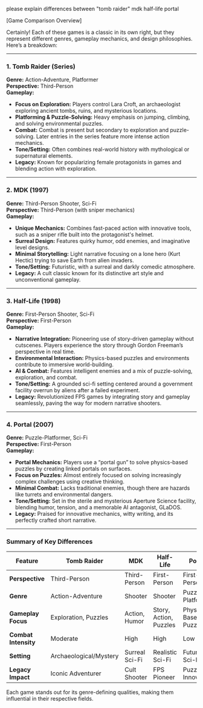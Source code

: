 please explain differences between "tomb raider" mdk half-life portal

[Game Comparison Overview]

Certainly! Each of these games is a classic in its own right, but they represent different genres, gameplay mechanics, and design philosophies. Here’s a breakdown:

---

### **1. Tomb Raider (Series)**  
**Genre:** Action-Adventure, Platformer  
**Perspective:** Third-Person  
**Gameplay:**  
- **Focus on Exploration:** Players control Lara Croft, an archaeologist exploring ancient tombs, ruins, and mysterious locations.  
- **Platforming & Puzzle-Solving:** Heavy emphasis on jumping, climbing, and solving environmental puzzles.  
- **Combat:** Combat is present but secondary to exploration and puzzle-solving. Later entries in the series feature more intense action mechanics.  
- **Tone/Setting:** Often combines real-world history with mythological or supernatural elements.  
- **Legacy:** Known for popularizing female protagonists in games and blending action with exploration.  

---

### **2. MDK (1997)**  
**Genre:** Third-Person Shooter, Sci-Fi  
**Perspective:** Third-Person (with sniper mechanics)  
**Gameplay:**  
- **Unique Mechanics:** Combines fast-paced action with innovative tools, such as a sniper rifle built into the protagonist's helmet.  
- **Surreal Design:** Features quirky humor, odd enemies, and imaginative level designs.  
- **Minimal Storytelling:** Light narrative focusing on a lone hero (Kurt Hectic) trying to save Earth from alien invaders.  
- **Tone/Setting:** Futuristic, with a surreal and darkly comedic atmosphere.  
- **Legacy:** A cult classic known for its distinctive art style and unconventional gameplay.

---

### **3. Half-Life (1998)**  
**Genre:** First-Person Shooter, Sci-Fi  
**Perspective:** First-Person  
**Gameplay:**  
- **Narrative Integration:** Pioneering use of story-driven gameplay without cutscenes. Players experience the story through Gordon Freeman’s perspective in real time.  
- **Environmental Interaction:** Physics-based puzzles and environments contribute to immersive world-building.  
- **AI & Combat:** Features intelligent enemies and a mix of puzzle-solving, exploration, and combat.  
- **Tone/Setting:** A grounded sci-fi setting centered around a government facility overrun by aliens after a failed experiment.  
- **Legacy:** Revolutionized FPS games by integrating story and gameplay seamlessly, paving the way for modern narrative shooters.  

---

### **4. Portal (2007)**  
**Genre:** Puzzle-Platformer, Sci-Fi  
**Perspective:** First-Person  
**Gameplay:**  
- **Portal Mechanics:** Players use a “portal gun” to solve physics-based puzzles by creating linked portals on surfaces.  
- **Focus on Puzzles:** Almost entirely focused on solving increasingly complex challenges using creative thinking.  
- **Minimal Combat:** Lacks traditional enemies, though there are hazards like turrets and environmental dangers.  
- **Tone/Setting:** Set in the sterile and mysterious Aperture Science facility, blending humor, tension, and a memorable AI antagonist, GLaDOS.  
- **Legacy:** Praised for innovative mechanics, witty writing, and its perfectly crafted short narrative.  

---

### **Summary of Key Differences**
| Feature                  | Tomb Raider             | MDK                     | Half-Life             | Portal               |
|--------------------------|-------------------------|--------------------------|-----------------------|----------------------|
| **Perspective**          | Third-Person           | Third-Person            | First-Person          | First-Person         |
| **Genre**                | Action-Adventure       | Shooter                 | Shooter               | Puzzle-Platformer    |
| **Gameplay Focus**       | Exploration, Puzzles   | Action, Humor           | Story, Action, Puzzles| Physics-Based Puzzles|
| **Combat Intensity**     | Moderate               | High                    | High                  | Low                  |
| **Setting**              | Archaeological/Mystery | Surreal Sci-Fi          | Realistic Sci-Fi      | Futuristic Sci-Fi    |
| **Legacy Impact**        | Iconic Adventurer      | Cult Shooter            | FPS Pioneer           | Puzzle Innovation    |

Each game stands out for its genre-defining qualities, making them influential in their respective fields.
